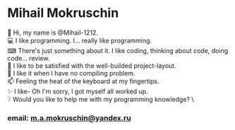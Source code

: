 # Mihail Mokruschin

👋 Hi, my name is @Mihail-1212. \
💻 I like programming. I... really like programming. \
⌨ There's just something about it. I like coding, thinking about code, doing code... review. \
🌱 I like to be satisfied with the well-builded project-layout. \
💞️ I like it when I have no compiling problem. \
📫 Feeling the heat of the keyboard at my fingertips.  \
✨ I like- Oh I'm sorry, I got myself all worked up. \
❔ Would you like to help me with my programming knowledge? \

### email: m.a.mokruschin@yandex.ru

<!---
Mihail-1212/Mihail-1212 is a ✨ special ✨ repository because its `README.md` (this file) appears on your GitHub profile.
You can click the Preview link to take a look at your changes.
--->
